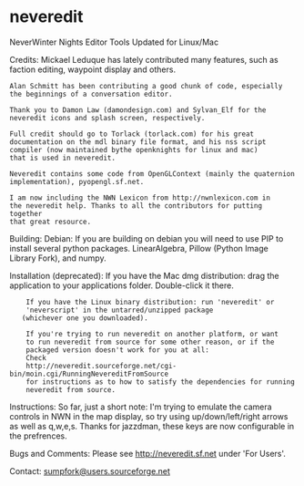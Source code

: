 # neveredit
NeverWinter Nights Editor Tools Updated for Linux/Mac

Credits:
    Mickael Leduque has lately contributed many features, such as
    faction editing, waypoint display and others.

    Alan Schmitt has been contributing a good chunk of code, especially
    the beginnings of a conversation editor.

    Thank you to Damon Law (damondesign.com) and Sylvan_Elf for the 
    neveredit icons and splash screen, respectively.

    Full credit should go to Torlack (torlack.com) for his great
    documentation on the mdl binary file format, and his nss script
    compiler (now maintained bythe openknights for linux and mac)
    that is used in neveredit.

    Neveredit contains some code from OpenGLContext (mainly the quaternion
    implementation), pyopengl.sf.net.

    I am now including the NWN Lexicon from http://nwnlexicon.com in
    the neveredit help. Thanks to all the contributors for putting together
    that great resource.

Building:
		Debian:
		If you are building on debian you will need to use PIP to install several python
		packages. LinearAlgebra, Pillow (Python Image Library Fork), and numpy.

Installation (deprecated):
        If you have the Mac dmg distribution: drag the application to your
        applications folder. Double-click it there.

        If you have the Linux binary distribution: run 'neveredit' or 
        'neverscript' in the untarred/unzipped package 
       (whichever one you downloaded).

        If you're trying to run neveredit on another platform, or want
        to run neveredit from source for some other reason, or if the
        packaged version doesn't work for you at all:
        Check 
        http://neveredit.sourceforge.net/cgi-bin/moin.cgi/RunningNevereditFromSource
        for instructions as to how to satisfy the dependencies for running
        neveredit from source.

Instructions:
    So far, just a short note: I'm trying to emulate the camera controls
    in NWN in the map display, so try using up/down/left/right arrows
    as well as q,w,e,s. Thanks for jazzdman, these keys are now
    configurable in the prefrences.

Bugs and Comments:
    Please see http://neveredit.sf.net under 'For Users'.

Contact:
    sumpfork@users.sourceforge.net
